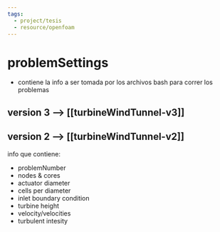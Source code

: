 ```yaml
---
tags:
  - project/tesis
  - resource/openfoam
---
```

# problemSettings
- contiene la info a ser tomada por los archivos bash para correr los problemas

## version 3 --> [[turbineWindTunnel-v3]]
## version 2 --> [[turbineWindTunnel-v2]]
info que contiene:
- problemNumber
- nodes & cores
- actuator diameter
- cells per diameter
- inlet boundary condition
- turbine height
- velocity/velocities
- turbulent intesity
